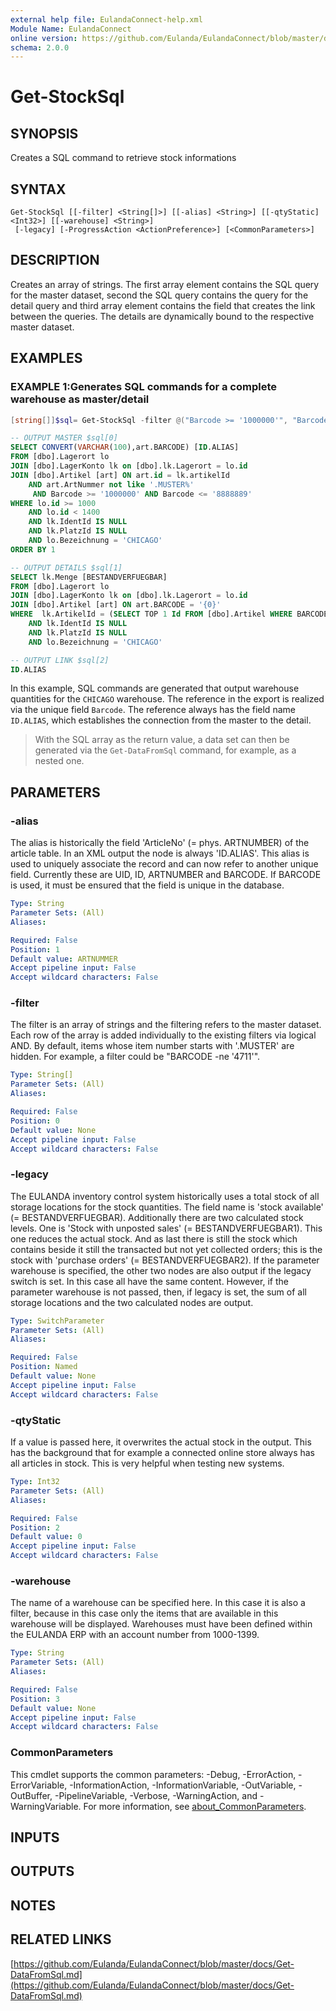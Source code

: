 ```yaml
---
external help file: EulandaConnect-help.xml
Module Name: EulandaConnect
online version: https://github.com/Eulanda/EulandaConnect/blob/master/docs/Get-StockSql.md
schema: 2.0.0
---
```


# Get-StockSql

## SYNOPSIS
Creates a SQL command to retrieve stock informations

## SYNTAX

```
Get-StockSql [[-filter] <String[]>] [[-alias] <String>] [[-qtyStatic] <Int32>] [[-warehouse] <String>]
 [-legacy] [-ProgressAction <ActionPreference>] [<CommonParameters>]
```

## DESCRIPTION
Creates an array of strings. The first array element contains the SQL query for the master dataset, second the SQL query contains the query for the detail query and third array element contains the field that creates the link between the queries. The details are dynamically bound to the respective master dataset.

## EXAMPLES

### EXAMPLE 1:Generates SQL commands for a complete warehouse as master/detail

```powershell
[string[]]$sql= Get-StockSql -filter @("Barcode >= '1000000'", "Barcode <= '8888889'") -alias 'Barcode' -warehouse 'CHICAGO'
```

```sql
-- OUTPUT MASTER $sql[0]
SELECT CONVERT(VARCHAR(100),art.BARCODE) [ID.ALIAS]
FROM [dbo].Lagerort lo
JOIN [dbo].LagerKonto lk on [dbo].lk.Lagerort = lo.id
JOIN [dbo].Artikel [art] ON art.id = lk.artikelId
    AND art.ArtNummer not like '.MUSTER%'
     AND Barcode >= '1000000' AND Barcode <= '8888889' 
WHERE lo.id >= 1000
    AND lo.id < 1400
    AND lk.IdentId IS NULL
    AND lk.PlatzId IS NULL
    AND lo.Bezeichnung = 'CHICAGO'
ORDER BY 1
```

```sql
-- OUTPUT DETAILS $sql[1]
SELECT lk.Menge [BESTANDVERFUEGBAR] 
FROM [dbo].Lagerort lo
JOIN [dbo].LagerKonto lk on [dbo].lk.Lagerort = lo.id
JOIN [dbo].Artikel [art] ON art.BARCODE = '{0}'
WHERE  lk.ArtikelId = (SELECT TOP 1 Id FROM [dbo].Artikel WHERE BARCODE = '{0}')
    AND lk.IdentId IS NULL
    AND lk.PlatzId IS NULL
    AND lo.Bezeichnung = 'CHICAGO'
```

```sql
-- OUTPUT LINK $sql[2]
ID.ALIAS
```

In this example, SQL commands are generated that output warehouse quantities for the `CHICAGO` warehouse. The reference in the export is realized via the unique field `Barcode`. The reference always has the field name `ID.ALIAS`, which establishes the connection from the master to the detail.

> With the SQL array as the return value, a data set can then be generated via the `Get-DataFromSql` command, for example, as a nested one.

## PARAMETERS

### -alias
The alias is historically the field 'ArticleNo' (= phys. ARTNUMBER) of the article table.
In an XML output the node is always 'ID.ALIAS'. This alias is used to uniquely associate the record and can now refer to another unique field. Currently these are UID, ID, ARTNUMBER and BARCODE. If BARCODE is used, it must be ensured that the field is unique in the database.

```yaml
Type: String
Parameter Sets: (All)
Aliases:

Required: False
Position: 1
Default value: ARTNUMMER
Accept pipeline input: False
Accept wildcard characters: False
```

### -filter
The filter is an array of strings and the filtering refers to the master dataset. Each row of the array is added individually to the existing filters via logical AND. By default, items whose item number starts with '.MUSTER' are hidden. For example, a filter could be "BARCODE -ne '4711'".

```yaml
Type: String[]
Parameter Sets: (All)
Aliases:

Required: False
Position: 0
Default value: None
Accept pipeline input: False
Accept wildcard characters: False
```

### -legacy
The EULANDA inventory control system historically uses a total stock of all storage locations for the stock quantities.
The field name is 'stock available' (= BESTANDVERFUEGBAR). Additionally there are two calculated stock levels. One is 'Stock with unposted sales' (= BESTANDVERFUEGBAR1). This one reduces the actual stock.
And as last there is still the stock which contains beside it still the transacted but not yet collected orders; this is the stock with 'purchase orders' (= BESTANDVERFUEGBAR2).
If the parameter warehouse is specified, the other two nodes are also output if the legacy switch is set. In this case all have the same content. However, if the parameter warehouse is not passed, then, if legacy is set, the sum of all storage locations and the two calculated nodes are output.

```yaml
Type: SwitchParameter
Parameter Sets: (All)
Aliases:

Required: False
Position: Named
Default value: None
Accept pipeline input: False
Accept wildcard characters: False
```

### -qtyStatic
If a value is passed here, it overwrites the actual stock in the output. This has the background that for example a connected online store always has all articles in stock. This is very helpful when testing new systems.

```yaml
Type: Int32
Parameter Sets: (All)
Aliases:

Required: False
Position: 2
Default value: 0
Accept pipeline input: False
Accept wildcard characters: False
```

### -warehouse
The name of a warehouse can be specified here. In this case it is also a filter, because in this case only the items that are available in this warehouse will be displayed. Warehouses must have been defined within the EULANDA ERP with an account number from 1000-1399.

```yaml
Type: String
Parameter Sets: (All)
Aliases:

Required: False
Position: 3
Default value: None
Accept pipeline input: False
Accept wildcard characters: False
```


### CommonParameters
This cmdlet supports the common parameters: -Debug, -ErrorAction, -ErrorVariable, -InformationAction, -InformationVariable, -OutVariable, -OutBuffer, -PipelineVariable, -Verbose, -WarningAction, and -WarningVariable. For more information, see [about_CommonParameters](http://go.microsoft.com/fwlink/?LinkID=113216).

## INPUTS

## OUTPUTS

## NOTES

## RELATED LINKS

[https://github.com/Eulanda/EulandaConnect/blob/master/docs/Get-DataFromSql.md](https://github.com/Eulanda/EulandaConnect/blob/master/docs/Get-DataFromSql.md)




